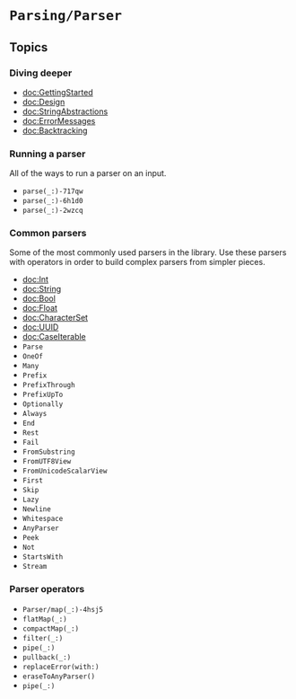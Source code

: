 # ``Parsing/Parser``

## Topics

### Diving deeper

* <doc:GettingStarted>
* <doc:Design>
* <doc:StringAbstractions>
* <doc:ErrorMessages>
* <doc:Backtracking>

### Running a parser

All of the ways to run a parser on an input.

- ``parse(_:)-717qw``
- ``parse(_:)-6h1d0``
- ``parse(_:)-2wzcq``

### Common parsers

Some of the most commonly used parsers in the library. Use these parsers with operators in order
to build complex parsers from simpler pieces.

- <doc:Int>
- <doc:String>
- <doc:Bool>
- <doc:Float>
- <doc:CharacterSet>
- <doc:UUID>
- <doc:CaseIterable>
- ``Parse``
- ``OneOf``
- ``Many``
- ``Prefix``
- ``PrefixThrough``
- ``PrefixUpTo``
- ``Optionally``
- ``Always``
- ``End``
- ``Rest``
- ``Fail``
- ``FromSubstring``
- ``FromUTF8View``
- ``FromUnicodeScalarView``
- ``First``
- ``Skip``
- ``Lazy``
- ``Newline``
- ``Whitespace``
- ``AnyParser``
- ``Peek``
- ``Not``
- ``StartsWith``
- ``Stream``

### Parser operators

- ``Parser/map(_:)-4hsj5``
- ``flatMap(_:)``
- ``compactMap(_:)``
- ``filter(_:)``
- ``pipe(_:)``
- ``pullback(_:)``
- ``replaceError(with:)``
- ``eraseToAnyParser()``
- ``pipe(_:)``

